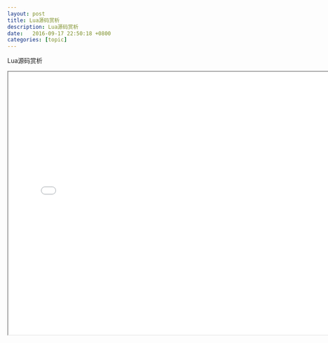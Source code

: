 ```yaml
---
layout: post
title: Lua源码赏析
description: Lua源码赏析
date:   2016-09-17 22:50:18 +0800 
categories: [topic]
---
```

Lua源码赏析

<iframe width="750" height="600" src="/static/pdf/lua_ana.pdf"></iframe>